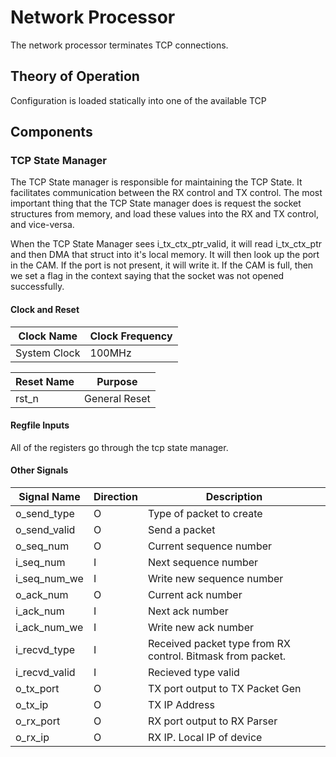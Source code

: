 # Network Processor

The network processor terminates TCP connections.

## Theory of Operation

Configuration is loaded statically into one of the available TCP

## Components

### TCP State Manager

The TCP State manager is responsible for maintaining the TCP State. It facilitates
communication between the RX control and TX control. The most important thing that
the TCP State manager does is request the socket structures from memory, and load
these values into the RX and TX control, and vice-versa.

When the TCP State Manager sees i_tx_ctx_ptr_valid, it will read i_tx_ctx_ptr and then
DMA that struct into it's local memory. It will then look up the port in the CAM. If
the port is not present, it will write it. If the CAM is full, then we set a flag in
the context saying that the socket was not opened successfully.

#### Clock and Reset


| Clock Name | Clock Frequency |
|---------------|---------------|
| System Clock | 100MHz |

| Reset Name | Purpose |
|-----------|------------|
| rst_n   | General Reset |

#### Regfile Inputs

All of the registers go through the tcp state manager.


#### Other Signals
| Signal Name | Direction | Description |
| ----------- | --------- | ----------- |
| o_send_type | O | Type of packet to create |
| o_send_valid | O | Send a packet |
| o_seq_num | O | Current sequence number |
| i_seq_num | I | Next sequence number |
| i_seq_num_we | I | Write new sequence number |
| o_ack_num | O | Current ack number |
| i_ack_num | I | Next ack number |
| i_ack_num_we | I | Write new ack number |
| i_recvd_type | I | Received packet type from RX control. Bitmask from packet. |
| i_recvd_valid | I | Recieved type valid |
| o_tx_port | O | TX port output to TX Packet Gen |
| o_tx_ip | O | TX IP Address |
| o_rx_port | O | RX port output to RX Parser |
| o_rx_ip | O | RX IP. Local IP of device |